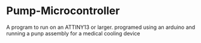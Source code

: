 # Pump-Microcontroller
A program to run on an ATTINY13 or larger. programed using an arduino and running a punp assembly for a medical cooling device
